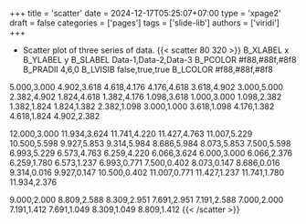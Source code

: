 +++
title = 'scatter'
date = 2024-12-17T05:25:07+07:00
type = 'xpage2'
draft = false
categories = ['pages']
tags = ['slide-lib']
authors = ['viridi']
+++
<!--more-->

+ Scatter plot of three series of data.
{{< scatter 80 320 >}}
B_XLABEL x
B_YLABEL y
B_SLABEL Data-1,Data-2,Data-3
B_PCOLOR #f88,#88f,#8f8
B_PRADII 4,6,0
B_LVISIB false,true,true
B_LCOLOR #f88,#88f,#8f8

5.000,3.000
4.902,3.618
4.618,4.176
4.176,4.618
3.618,4.902
3.000,5.000
2.382,4.902
1.824,4.618
1.382,4.176
1.098,3.618
1.000,3.000
1.098,2.382
1.382,1.824
1.824,1.382
2.382,1.098
3.000,1.000
3.618,1.098
4.176,1.382
4.618,1.824
4.902,2.382

12.000,3.000
11.934,3.624
11.741,4.220
11.427,4.763
11.007,5.229
10.500,5.598
9.927,5.853
9.314,5.984
8.686,5.984
8.073,5.853
7.500,5.598
6.993,5.229
6.573,4.763
6.259,4.220
6.066,3.624
6.000,3.000
6.066,2.376
6.259,1.780
6.573,1.237
6.993,0.771
7.500,0.402
8.073,0.147
8.686,0.016
9.314,0.016
9.927,0.147
10.500,0.402
11.007,0.771
11.427,1.237
11.741,1.780
11.934,2.376

9.000,2.000
8.809,2.588
8.309,2.951
7.691,2.951
7.191,2.588
7.000,2.000
7.191,1.412
7.691,1.049
8.309,1.049
8.809,1.412
{{< /scatter >}}
